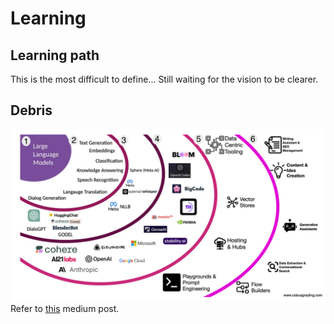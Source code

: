 # Learning

## Learning path
This is the most difficult to define... Still waiting for the vision to be clearer.


## Debris

![LLM and its ripples](./img/LLM_et_al.webp)
Refer to [this](https://cobusgreyling.medium.com/large-language-model-landscape-61d90f5ca000) medium post.
